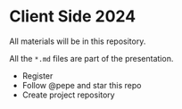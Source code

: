 # Client Side 2024

All materials will be in this repository.

All the `*.md` files are part of the presentation.

* Register
* Follow @pepe and star this repo
* Create project repository